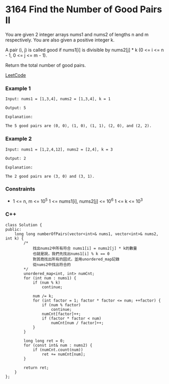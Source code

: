 # 3164 Find the Number of Good Pairs II

You are given 2 integer arrays nums1 and nums2 of lengths n and m respectively. You are also given a positive integer k.

A pair (i, j) is called good if nums1[i] is divisible by nums2[j] * k (0 <= i <= n - 1, 0 <= j <= m - 1).

Return the total number of good pairs.

[LeetCode](https://leetcode.cn/problems/find-the-number-of-good-pairs-ii/description/)

### Example 1

```
Input: nums1 = [1,3,4], nums2 = [1,3,4], k = 1

Output: 5

Explanation:

The 5 good pairs are (0, 0), (1, 0), (1, 1), (2, 0), and (2, 2).
```

### Example 2

```
Input: nums1 = [1,2,4,12], nums2 = [2,4], k = 3

Output: 2

Explanation:

The 2 good pairs are (3, 0) and (3, 1).
```

### Constraints

* 1 <= n, m <= 10<sup>5</sup>
1 <= nums1[i], nums2[j] <= 10<sup>6</sup>
1 <= k <= 10<sup>3</sup>


### C++ 

```
class Solution {
public:
    long long numberOfPairs(vector<int>& nums1, vector<int>& nums2, int k) {
        /*
            找出nums2中所有符合 nums1[i] = nums2[j] * k的數量
            也就是說，我們先找出nums1[i] % k == 0
            對其商找出所有的因式，並用unordered_map記錄
            從nums2中找出符合的
        */
        unordered_map<int, int> numCnt;
        for (int num : nums1) {
            if (num % k)
                continue;

            num /= k;
            for (int factor = 1; factor * factor <= num; ++factor) {
                if (num % factor)
                    continue;
                numCnt[factor]++;
                if (factor * factor < num)
                    numCnt[num / factor]++;
            }
        }

        long long ret = 0;
        for (const int& num : nums2) {
            if (numCnt.count(num))
                ret += numCnt[num];
        }

        return ret;
    }
};
```